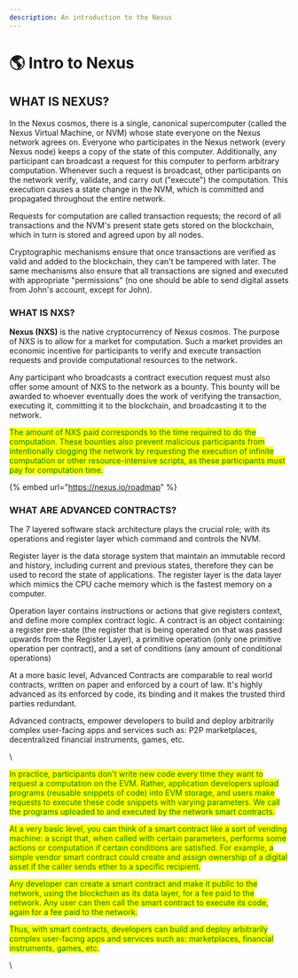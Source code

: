 ```yaml
---
description: An introduction to the Nexus
---
```


# 🌎 Intro to Nexus

## WHAT IS NEXUS?

In the Nexus cosmos, there is a single, canonical supercomputer (called the Nexus Virtual Machine, or NVM) whose state everyone on the Nexus network agrees on. Everyone who participates in the Nexus network (every Nexus node) keeps a copy of the state of this computer. Additionally, any participant can broadcast a request for this computer to perform arbitrary computation. Whenever such a request is broadcast, other participants on the network verify, validate, and carry out ("execute") the computation. This execution causes a state change in the NVM, which is committed and propagated throughout the entire network.

Requests for computation are called transaction requests; the record of all transactions and the NVM's present state gets stored on the blockchain, which in turn is stored and agreed upon by all nodes.

Cryptographic mechanisms ensure that once transactions are verified as valid and added to the blockchain, they can't be tampered with later. The same mechanisms also ensure that all transactions are signed and executed with appropriate "permissions" (no one should be able to send digital assets from John's account, except for John).

### WHAT IS NXS? <a href="#what-is-ether" id="what-is-ether"></a>

**Nexus (NXS)** is the native cryptocurrency of Nexus cosmos. The purpose of NXS is to allow for a market for computation. Such a market provides an economic incentive for participants to verify and execute transaction requests and provide computational resources to the network.

Any participant who broadcasts a contract execution request must also offer some amount of NXS to the network as a bounty. This bounty will be awarded to whoever eventually does the work of verifying the transaction, executing it, committing it to the blockchain, and broadcasting it to the network.

<mark style="color:green;">The amount of NXS paid corresponds to the time required to do the computation. These bounties also prevent malicious participants from intentionally clogging the network by requesting the execution of infinite computation or other resource-intensive scripts, as these participants must pay for computation time.</mark>

{% embed url="https://nexus.io/roadmap" %}

### WHAT ARE ADVANCED  CONTRACTS? <a href="#what-are-smart-contracts" id="what-are-smart-contracts"></a>

The 7 layered software stack architecture plays the crucial role; with its operations and register layer which command and controls the NVM.&#x20;

Register layer is the data storage system that maintain an immutable record and history, including current and previous states, therefore they can be used to record the state of applications. The register layer is the data layer which mimics the CPU cache memory which is the fastest memory on a computer.&#x20;

Operation layer contains instructions or actions that give registers context, and define more complex contract logic. A contract is an object containing: a register pre-state (the register that is being operated on that was passed upwards from the Register Layer), a primitive operation (only one primitive operation per contract), and a set of conditions (any amount of conditional operations)

At a more basic level, Advanced Contracts are comparable to real world contracts, written on paper and enforced by a court of law. It's highly advanced as its enforced by code, its binding and it makes the trusted third parties redundant.

Advanced contracts, empower developers to build and deploy arbitrarily complex user-facing apps and services such as: P2P marketplaces,  decentralized financial instruments, games, etc.

\




<mark style="color:green;"></mark>

<mark style="color:green;"></mark>

<mark style="color:green;">In practice, participants don't write new code every time they want to request a computation on the EVM. Rather, application developers upload programs (reusable snippets of code) into EVM storage, and users make requests to execute these code snippets with varying parameters. We call the programs uploaded to and executed by the network smart contracts.</mark>

<mark style="color:green;">At a very basic level, you can think of a smart contract like a sort of vending machine: a script that, when called with certain parameters, performs some actions or computation if certain conditions are satisfied. For example, a simple vendor smart contract could create and assign ownership of a digital asset if the caller sends ether to a specific recipient.</mark>

<mark style="color:green;">Any developer can create a smart contract and make it public to the network, using the blockchain as its data layer, for a fee paid to the network. Any user can then call the smart contract to execute its code, again for a fee paid to the network.</mark>

<mark style="color:green;">Thus, with smart contracts, developers can build and deploy arbitrarily complex user-facing apps and services such as: marketplaces, financial instruments, games, etc.</mark>

\
